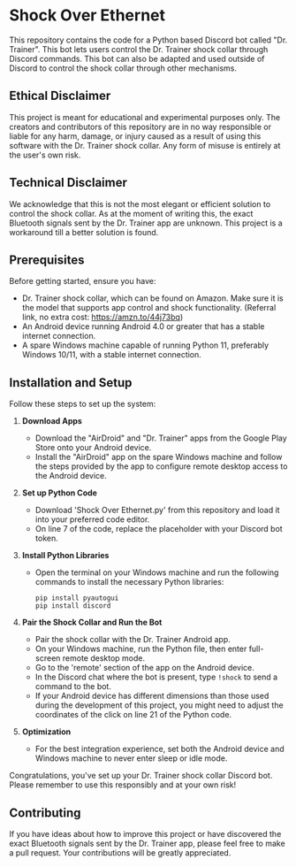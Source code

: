 # Shock Over Ethernet

This repository contains the code for a Python based Discord bot called "Dr. Trainer". This bot lets users control the Dr. Trainer shock collar through Discord commands. This bot can also be adapted and used outside of Discord to control the shock collar through other mechanisms.

## Ethical Disclaimer

This project is meant for educational and experimental purposes only. The creators and contributors of this repository are in no way responsible or liable for any harm, damage, or injury caused as a result of using this software with the Dr. Trainer shock collar. Any form of misuse is entirely at the user's own risk.

## Technical Disclaimer

We acknowledge that this is not the most elegant or efficient solution to control the shock collar. As at the moment of writing this, the exact Bluetooth signals sent by the Dr. Trainer app are unknown. This project is a workaround till a better solution is found.

## Prerequisites

Before getting started, ensure you have:

- Dr. Trainer shock collar, which can be found on Amazon. Make sure it is the model that supports app control and shock functionality. (Referral link, no extra cost: https://amzn.to/44j73bq)
- An Android device running Android 4.0 or greater that has a stable internet connection.
- A spare Windows machine capable of running Python 11, preferably Windows 10/11, with a stable internet connection.

## Installation and Setup

Follow these steps to set up the system:

1. **Download Apps**
    - Download the "AirDroid" and "Dr. Trainer" apps from the Google Play Store onto your Android device.
    - Install the "AirDroid" app on the spare Windows machine and follow the steps provided by the app to configure remote desktop access to the Android device.
   
2. **Set up Python Code**
   - Download 'Shock Over Ethernet.py' from this repository and load it into your preferred code editor.
   - On line 7 of the code, replace the placeholder with your Discord bot token.

3. **Install Python Libraries**
   - Open the terminal on your Windows machine and run the following commands to install the necessary Python libraries:
       ```
       pip install pyautogui
       pip install discord
       ```

4. **Pair the Shock Collar and Run the Bot**
   - Pair the shock collar with the Dr. Trainer Android app.
   - On your Windows machine, run the Python file, then enter full-screen remote desktop mode.
   - Go to the 'remote' section of the app on the Android device.
   - In the Discord chat where the bot is present, type `!shock` to send a command to the bot.
   - If your Android device has different dimensions than those used during the development of this project, you might need to adjust the coordinates of the click on line 21 of the Python code.

5. **Optimization**
   - For the best integration experience, set both the Android device and Windows machine to never enter sleep or idle mode.

Congratulations, you've set up your Dr. Trainer shock collar Discord bot. Please remember to use this responsibly and at your own risk!

## Contributing
If you have ideas about how to improve this project or have discovered the exact Bluetooth signals sent by the Dr. Trainer app, please feel free to make a pull request. Your contributions will be greatly appreciated.
